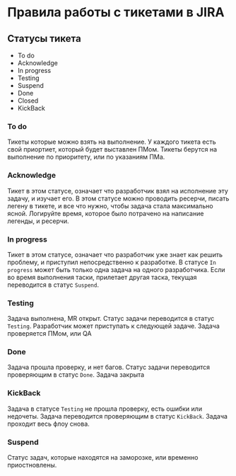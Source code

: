 # Правила работы с тикетами в JIRA

## Статусы тикета

* To do
* Acknowledge
* In progress
* Testing
* Suspend
* Done
* Closed
* KickBack


### To do

Тикеты которые можно взять на выполнение. У каждого тикета есть свой приортиет, который будет выставлен ПМом.
Тикеты берутся на выполнение по приоритету, или по указаниям ПМа.

### Acknowledge

Тикет в этом статусе, означает что разработчик взял на исполнение эту задачу, и изучает его.
В этом статусе можно проводить ресерчи, писать легену в тикете, и все что нужно, чтобы задача стала максимально ясной.
Логируйте время, которое было потрачено на написание легенды, и ресерчи.

### In progress

Тикет в этом статусе, означает что разработчик уже знает как решить проблему, и приступил непосредственно к разработке.
В статусе `In progress` может быть только одна задача на одного разработчика. Если во время выполнения таски, прилетает
другая таска, текущая переводится в статус `Suspend`.

### Testing

Задача выполнена, MR открыт. Статус задачи переводится в статус `Testing`. Разработчик может приступать к следующей
задаче. Задача проверяется ПМом, или QA

### Done

Задача прошла проверку, и нет багов. Статус задачи переводится проверяющим в статус `Done`. Задача закрыта

### KickBack

Задача в статусе `Testing` не прошла проверку, есть ошибки или недочеты. Задача переводится проверяющим в статус `KickBack`.
Задача проходит весь флоу снова.

### Suspend

Статус задач, которые находятся на заморозке, или временно приостновлены.
